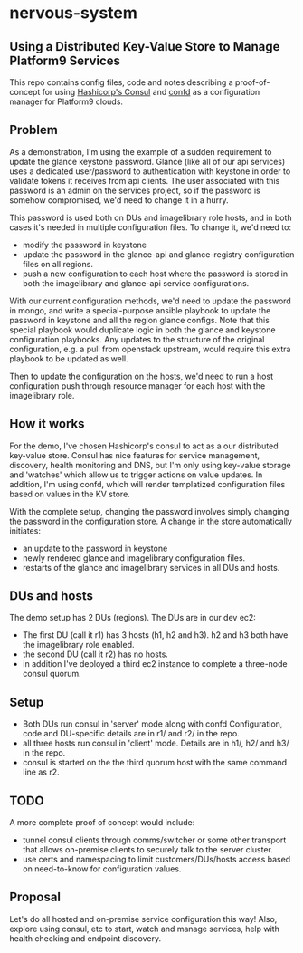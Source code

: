 # nervous-system

## Using a Distributed Key-Value Store to Manage Platform9 Services

This repo contains config files, code and notes describing a proof-of-concept for using [Hashicorp's Consul](https://www.consul.io/) and [confd](https://github.com/kelseyhightower/confd) as a configuration manager for Platform9 clouds.

## Problem
As a demonstration, I'm using the example of a sudden requirement to update the glance keystone password. Glance (like all of our api services) uses a dedicated user/password to authentication with keystone in order to validate tokens it receives from api clients. The user associated with this password is an admin on the services project, so if the password is somehow compromised, we'd need to change it in a hurry.

This password is used both on DUs and imagelibrary role hosts, and in both cases it's needed in multiple configuration files. To change it, we'd need to:
* modify the password in keystone
* update the password in the glance-api and glance-registry configuration files on all regions.
* push a new configuration to each host where the password is stored in both the imagelibrary and glance-api service configurations.

With our current configuration methods, we'd need to update the password in mongo, and write a special-purpose ansible playbook to update the password in keystone and all the region glance configs. Note that this special playbook would duplicate logic in both the glance and keystone configuration playbooks. Any updates to the structure of the original configuration, e.g. a pull from openstack upstream, would require this extra playbook to be updated as well.

Then to update the configuration on the hosts, we'd need to run a host configuration push through resource manager for each host with the imagelibrary role.

## How it works
For the demo, I've chosen Hashicorp's consul to act as a our distributed key-value store. Consul has nice features for service management, discovery, health monitoring and DNS, but I'm only using key-value storage and 'watches' which allow us to trigger actions on value updates. In addition, I'm using confd, which will render templatized configuration files based on values in the KV store.

With the complete setup, changing the password involves simply changing the password in the configuration store. A change in the store automatically initiates:

* an update to the password in keystone
* newly rendered glance and imagelibrary configuration files.
* restarts of the glance and imagelibrary services in all DUs and hosts.

## DUs and hosts
The demo setup has 2 DUs (regions). The DUs are in our dev ec2:

* The first DU (call it r1) has 3 hosts (h1, h2 and h3). h2 and h3 both have the imagelibrary role enabled.
* the second DU (call it r2) has no hosts.
* in addition I've deployed a third ec2 instance to complete a three-node consul quorum.

## Setup

* Both DUs run consul in 'server' mode along with confd Configuration, code and DU-specific details are in r1/ and r2/ in the repo.
* all three hosts run consul in 'client' mode. Details are in h1/, h2/ and h3/ in the repo.
* consul is started on the the third quorum host with the same command line as r2.

## TODO
A more complete proof of concept would include:

* tunnel consul clients through comms/switcher or some other transport that allows on-premise clients to securely talk to the server cluster.
* use certs and namespacing to limit customers/DUs/hosts access based on need-to-know for configuration values.

## Proposal
Let's do all hosted and on-premise service configuration this way! Also, explore using consul, etc to start, watch and manage services, help with health checking and endpoint discovery.
